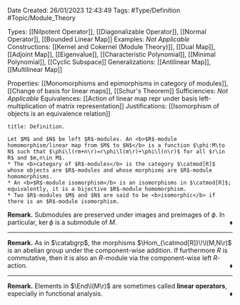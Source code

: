<div class="topSpace"></div>

Date Created: 26/01/2023 12:43:49
Tags: #Type/Definition #Topic/Module_Theory

Types: [[Nilpotent Operator]], [[Diagonalizable Operator]], [[Normal Operator]], [[Bounded Linear Map]]
Examples: <i>Not Applicable</i>
Constructions: [[Kernel and Cokernel (Module Theory)]], [[Dual Map]], [[Adjoint Map]], [[Eigenvalue]], [[Characteristic Polynomial]], [[Minimal Polynomial]], [[Cyclic Subspace]]
Generalizations: [[Antilinear Map]], [[Multilinear Map]]

Properties: [[Monomorphisms and epimorphisms in category of modules]], [[Change of basis for linear maps]], [[Schur's Theorem]]
Sufficiencies: <i>Not Applicable</i>
Equivalences: [[Action of linear map repr under basis left-multiplication of matrix representation]]
Justifications: [[Isomorphism of objects is an equivalence relation]]

``` ad-Definition
title: Definition.

Let $M$ and $N$ be left $R$-modules. An <b>$R$-module homomorphism/linear map from $M$ to $N$</b> is a function $\phi:M\to N$ such that $\phi\l(rm+n\r)=r\phi\l(m\r)+\phi\l(n\r)$ for all $r\in R$ and $m,n\in M$.
* The <b>category of $R$-modules</b> is the category $\catmod[R]$ whose objects are $R$-modules and whose morphisms are $R$-module homomorphisms.
* An <b>$R$-module isomorphism</b> is an isomorphisms in $\catmod[R]$; equivalently, it is a bijective $R$-module homomorphism.
* Two $R$-modules $M$ and $N$ are said to be <b>isomorphic</b> if there is an $R$-module isomorphism.

```

<b>Remark.</b> Submodules are preserved under images and preimages of $\phi$. In particular, $\ker\phi$ is a submodule of $M$.<span style="float:right;">$\blacklozenge$</span>

---

<b>Remark.</b> As in $\catabgrp$, the morphisms $\Hom_{\catmod[R]}\!\l(M,N\r)$ is an abelian group under the component-wise addition. If furthermore $R$ is commutative, then it is also an $R$-module via the component-wise left $R$-action.<span style="float:right;">$\blacklozenge$</span>

---

<b>Remark.</b> Elements in $\End\l(M\r)$ are sometimes called <b>linear operators</b>, especially in functional analysis.<span style="float:right;">$\blacklozenge$</span>
